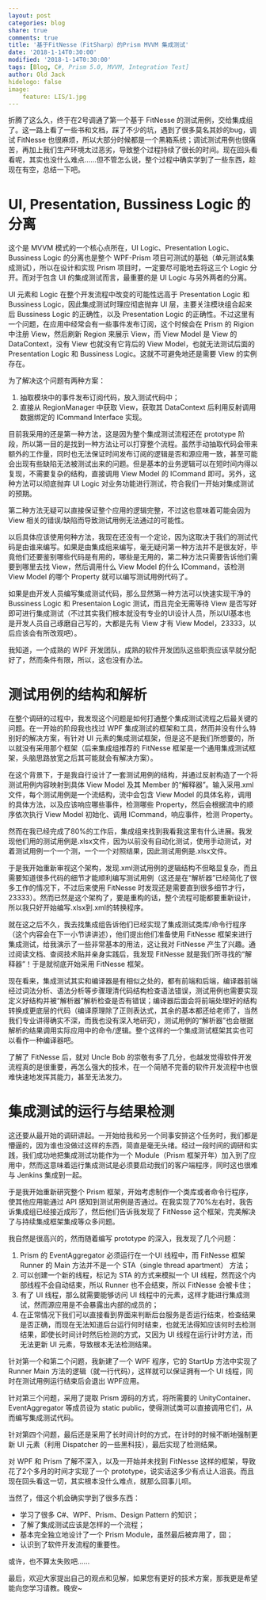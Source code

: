 ```yaml
---
layout: post
categories: blog
share: true
comments: true
title: '基于FitNesse（FitSharp）的Prism MVVM 集成测试'
date: '2018-1-14T0:30:00'
modified: '2018-1-14T0:30:00'
tags: [Blog, C#, Prism 5.0, MVVM, Integration Test]
author: Old Jack
hidelogo: false
image:
    feature: LIS/1.jpg
---
```

折腾了这么久，终于在2号调通了第一个基于 FitNesse 的测试用例，交给集成组了。这一路上看了一些书和文档，踩了不少的坑，遇到了很多莫名其妙的bug，调试 FitNesse 也很麻烦，所以大部分时候都是一个黑箱系统；调试测试用例也很痛苦，再加上我们生产环境太过恶劣，导致整个过程持续了很长的时间。现在回头看看呢，其实也没什么难点......但不管怎么说，整个过程中确实学到了一些东西，趁现在有空，总结一下吧。

<div class="text-divider"></div>

# UI, Presentation, Bussiness Logic 的分离

这个是 MVVM 模式的一个核心点所在，UI Logic、Presentation Logic、Bussiness Logic 的分离也是整个 WPF-Prism 项目可测试的基础（单元测试&集成测试），所以在设计和实现 Prism 项目时，一定要尽可能地去将这三个 Logic 分开。而对于包含 UI 的集成测试而言，最重要的是 UI Logic 与另外两者的分离。

UI 元素和 Logic 在整个开发流程中改变的可能性远高于 Presentation Logic 和 Bussiness Logic，因此集成测试时理应彻底抛弃 UI 层，主要关注模块组合起来后 Bussiness Logic 的正确性，以及 Presentation Logic 的正确性。不过这里有一个问题，在应用中经常会有一些事件发布订阅，这个时候会在 Prism 的 Rigion 中注册 View，然后刷新 Region 来展示 View，而 View Model 是 View 的 DataContext，没有 View 也就没有它背后的 View Model，也就无法测试后面的 Presentation Logic 和 Bussiness Logic。这就不可避免地还是需要 View 的实例存在。

为了解决这个问题有两种方案：

1. 抽取模块中的事件发布订阅代码，放入测试代码中；
2. 直接从 RegionManager 中获取 View，获取其 DataContext 后利用反射调用数据绑定的 ICommand Interface 实现。


目前我采用的还是第一种方法，这是因为整个集成测试流程还在 prototype 阶段，所以第一目的是找到一种方法让可以打穿整个流程。虽然手动抽取代码会带来额外的工作量，同时也无法保证时间发布订阅的逻辑是否和源应用一致，甚至可能会出现有些缺陷无法被测试出来的问题。但是基本的业务逻辑可以在短时间内得以复现，不需要复杂的结构，直接调用 View Model 的 ICommand 即可。另外，这种方法可以彻底抛弃 UI Logic 对业务功能进行测试，符合我们一开始对集成测试的预期。

第二种方法无疑可以直接保证整个应用的逻辑完整，不过这也意味着可能会因为 View 相关的错误/缺陷而导致测试用例无法通过的可能性。

以后具体应该使用何种方法，我现在还没有一个定论，因为这取决于我们的测试代码是由谁来编写。如果是由集成组来编写，毫无疑问第一种方法并不是很友好，毕竟他们还要鉴别哪些代码是有用的，哪些是无用的，第二种方法只需要告诉他们需要到哪里去找 View，然后调用什么 View Model 的什么 ICommand，该检测 View Model 的哪个 Property 就可以编写测试用例代码了。

如果是由开发人员编写集成测试代码，那么显然第一种方法可以快速实现干净的 Bussiness Logic 和 Presentaion Logic 测试，而且完全无需等待 View 是否写好即可进行集成测试（不过其实我们根本就没有专业的UI设计人员，所以UI基本也是开发人员自己琢磨自己写的，大都是先有 View 才有 View Model，23333，以后应该会有所改观吧）。

我知道，一个成熟的 WPF 开发团队，成熟的软件开发团队这些职责应该早就分配好了，然而条件有限，所以，这也没有办法。

<div class="text-divider"></div>

# 测试用例的结构和解析

在整个调研的过程中，我发现这个问题是如何打通整个集成测试流程之后最关键的问题。在一开始的阶段我也找过 WPF 集成测试的框架和工具，然而并没有什么特别好的解决方案，有针对 UI 元素的集成测试框架，但是这不是我们所想要的，所以就没有采用那个框架（后来集成组推荐的 FitNesse 框架是一个通用集成测试框架，头脑思路放宽之后其可能就会有解决方案）。

在这个背景下，于是我自行设计了一套测试用例的结构，并通过反射构造了一个将测试用例内容映射到具体 View Model 及其 Member 的“解释器”。输入采用.xml文件，每个测试用例是一个流结构，流中会包含 View Model 的具体名称，调用的具体方法，以及应该响应哪些事件，检测哪些 Property，然后会根据流中的顺序依次执行 View Model 初始化、调用 ICommand，响应事件，检测 Property。

然而在我已经完成了80%的工作后，集成组来找到我看我这里有什么进展。我发现他们用的测试用例是.xlsx文件，因为以前没有自动化测试，使用手动测试，对着测试用例一个一个测，一个一个对照结果，因此测试用例是.xlsx文件。

于是我开始重新审视这个架构，发现.xml测试用例的逻辑结构不但略显复杂，而且需要知道很多代码的细节才能顺利编写测试用例（这还是在“解析器”已经简化了很多工作的情况下，不过后来使用 FitNesse 时发现还是需要直到很多细节才行，23333）。然而已然是这个架构了，要是重构的话，整个流程可能都要重新设计，所以我只好开始编写.xlsx到.xml的转换程序。

就在这之后不久，我去找集成组告诉他们已经实现了集成测试类库/命令行程序（这个内容会在下一小节讲讲述），他们提出他们准备使用 FitNesse 框架来进行集成测试，给我演示了一些非常基本的用法，这让我对 FitNesse 产生了兴趣。通过阅读文档、查阅技术贴并亲身实践后，我发现 FitNesse 就是我们所寻找的“解释器”！于是就彻底开始采用 FitNesse 框架。

现在看来，集成测试其实和编译器是有相似之处的，都有前端和后端，编译器前端经过词法分析、语法分析等步骤理清代码结构检查语法错误，测试用例也需要实现定义好结构并被“解析器”解析检查是否有错误；编译器后面会将前端处理好的结构转换成更底层的代码（编译原理除了正则表达式，其余的基本都还给老师了，当然我们专业讲得确实不深，而我也没有深入地研究），测试用例的“解析器”也会根据解析的结果调用实际应用中的命令/逻辑。整个这样的一个集成测试框架其实也可以看作一种编译器吧。

了解了 FitNesse 后，就对 Uncle Bob 的崇敬有多了几分，也越发觉得软件开发流程真的是很重要，再怎么强大的技术，在一个简陋不完善的软件开发流程中也很难快速地发挥其能力，甚至无法发力。

<div class="text-divider"></div>

# 集成测试的运行与结果检测

这还要从最开始的调研讲起。一开始给我和另一个同事安排这个任务时，我们都是懵逼的，因为谁也没做过这样的东西，简直是毫无头绪。经过一段时间的调研和实践，我们成功地把集成测试功能作为一个 Module（Prism 框架开年）加入到了应用中，然而这意味着运行集成测试是必须要启动我们的客户端程序，同时这也很难与 Jenkins 集成到一起。

于是我开始重新研究整个 Prism 框架，开始考虑制作一个类库或者命令行程序，使其他应用能通过 API 感知到测试用例是否通过。在我实现了70%左右时，我告诉集成组已经接近成形了，然后他们告诉我发现了 FitNesse 这个框架，完美解决了与持续集成框架集成等众多问题。

我自然是很高兴的，然而随着编写 prototype 的深入，我发现了几个问题：

1. Prism 的 EventAggregator 必须运行在一个UI 线程中，而 FitNesse 框架 Runner 的 Main 方法并不是一个 STA（single thread apartment） 方法；
2. 可以创建一个新的线程，标记为 STA 的方式来模拟一个 UI 线程，然而这个内部线程不会自动结束，所以 Runner 也不会结束，所以 FitNesse 会被卡住；
3. 有了 UI 线程，那么就需要能够访问 UI 线程中的元素，这样才能进行集成测试，然而源应用是不会暴露出内部的成员的；
4. 在正常情况下我们可以直接看到界面来判断后台服务是否运行结束，检查结果是否正确，而现在无法知道后台运行何时结束，也就无法得知应该何时去检测结果，即使长时间计时然后检测的方式，又因为 UI 线程在运行计时方法，而无法更新 UI 元素，导致根本无法检测结果。

针对第一个和第二个问题，我新建了一个 WPF 程序，它的 StartUp 方法中实现了 Runner Main 方法的逻辑（就一行代码），这样就可以保证拥有一个 UI 线程，同时在测试用例运行结束后会退出 WPF应用。

针对第三个问题，采用了提取 Prism 源码的方式，将所需要的 UnityContainer、EventAggregator 等成员设为 static public，使得测试类可以直接调用它们，从而编写集成测试代码。

针对第四个问题，最后还是采用了长时间计时的方式，在计时的时候不断地强制更新 UI 元素（利用 Dispatcher 的一些黑科技），最后实现了检测结果。

<div class="text-divider"></div>

对 WPF 和 Prism 了解不深入，以及一开始并未找到 FitNesse 这样的框架，导致花了2个多月的时间才实现了一个 prototype，说实话这多少有点让人沮丧。而且现在回头看这一切，其实根本没什么难点，就那么回事儿呗。

当然了，借这个机会确实学到了很多东西：

- 学习了很多 C#、WPF、Prism、Design Pattern 的知识；
- 了解了集成测试应该是怎样的一个流程；
- 基本完全独立地设计了一个 Prism Module，虽然最后被弃用了，囧；
- 认识到了软件开发流程的重要性。

或许，也不算太失败吧......

最后，欢迎大家提出自己的观点和见解，如果您有更好的技术方案，那我更是希望能向您学习请教。晚安~